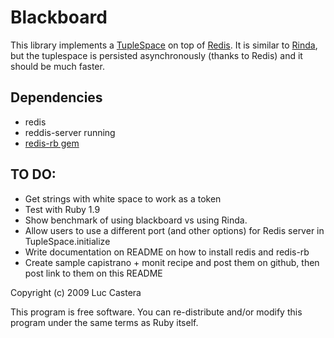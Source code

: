 # Blackboard

This library implements a [TupleSpace](http://en.wikipedia.org/wiki/Tuple_space) on top of [Redis](http://code.google.com/p/redis/). It is similar to [Rinda](http://www.ruby-doc.org/stdlib/libdoc/rinda/rdoc/classes/Rinda/TupleSpace.html), but the tuplespace is persisted asynchronously (thanks to Redis) and it should be much faster.


## Dependencies

* redis
* reddis-server running
* [redis-rb gem](http://github.com/ezmobius/redis-rb)


## TO DO:

* Get strings with white space to work as a token
* Test with Ruby 1.9
* Show benchmark of using blackboard vs using Rinda.
* Allow users to use a different port (and other options) for Redis server in TupleSpace.initialize
* Write documentation on README on how to install redis and redis-rb
* Create sample capistrano + monit recipe and post them on github, then post link to them on this README


Copyright (c) 2009      Luc Castera

This program is free software. You can re-distribute and/or modify this program
under the same terms as Ruby itself.


